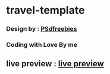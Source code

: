 # travel-template
### Design by : [PSdfreebies](https://psdfreebies.com/psd/travel-tour-booking-website-free-psd/)
### Coding with Love By me 
## live preview : [live preview](https://elhoussnimed.github.io/travel-template/)

